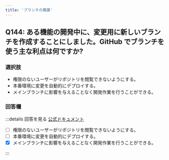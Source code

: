```yaml
---
title: 'ブランチの概要'
---
```


## Q144: ある機能の開発中に、変更用に新しいブランチを作成することにしました。GitHub でブランチを使う主な利点は何ですか?

### 選択肢

- 権限のないユーザーがリポジトリを閲覧できないようにする。
- 本番環境に変更を自動的にデプロイする。
- メインブランチに影響を与えることなく開発作業を行うことができる。

### 回答欄

:::details 回答を見る
[公式ドキュメント](https://docs.github.com/ja/pull-requests/collaborating-with-pull-requests/proposing-changes-to-your-work-with-pull-requests/about-branches)

- [ ] 権限のないユーザーがリポジトリを閲覧できないようにする。
- [ ] 本番環境に変更を自動的にデプロイする。
- [x] メインブランチに影響を与えることなく開発作業を行うことができる。

:::
